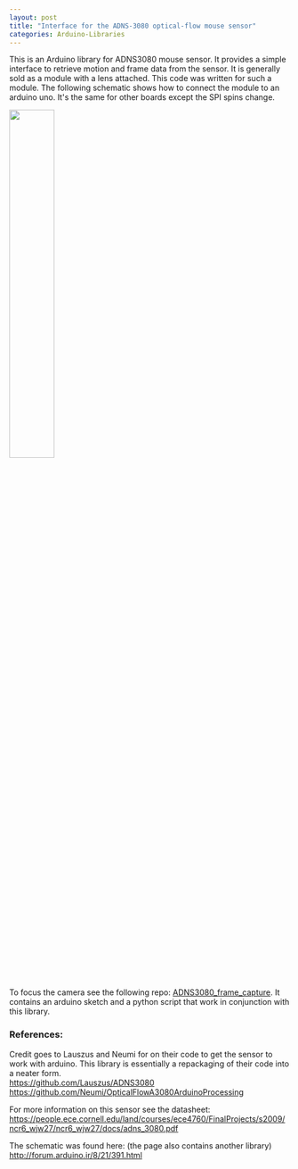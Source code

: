 ```yaml
---
layout: post
title: "Interface for the ADNS-3080 optical-flow mouse sensor"
categories: Arduino-Libraries
---
```


This is an Arduino library for ADNS3080 mouse sensor. It provides a simple interface to retrieve motion and frame data from the sensor. It is generally sold as a module with a lens attached. This code was written for such a module. The following schematic shows how to connect the module to an arduino uno. It's the same for other boards except the SPI spins change. 

<img src = "extras/ADNS3080_arduino_wiring.jpg" width = "40%" height = "40%"> 

To focus the camera see the following repo: [ADNS3080_frame_capture](https://github.com/RCmags/ADNS3080_frame_capture). It contains an arduino sketch and a python script that work in conjunction with this library.  

### References:
Credit goes to Lauszus and Neumi for on their code to get the sensor to work with arduino. This library is essentially a repackaging of their code into a neater form.  
https://github.com/Lauszus/ADNS3080  
https://github.com/Neumi/OpticalFlowA3080ArduinoProcessing

For more information on this sensor see the datasheet:  
https://people.ece.cornell.edu/land/courses/ece4760/FinalProjects/s2009/ncr6_wjw27/ncr6_wjw27/docs/adns_3080.pdf

The schematic was found here: (the page also contains another library)  
http://forum.arduino.ir/8/21/391.html
